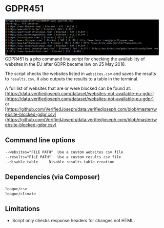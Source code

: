 # GDPR451
![Screenshot](checking.png)
GDPR451 is a php command line script for checking the availability of websites in the EU after GDPR became law on 25 May 2018.

The script checks the websites listed in `websites.csv` and saves the results to `results.csv`, it also outputs the results to a table in the terminal.

A full list of websites that are or were blocked can be found at: [https://data.verifiedjoseph.com/dataset/websites-not-available-eu-gdpr](https://data.verifiedjoseph.com/dataset/websites-not-available-eu-gdpr) or [https://github.com/VerifiedJoseph/data.verifiedjoseph.com/blob/master/website-blocked-gdpr.csv](https://github.com/VerifiedJoseph/data.verifiedjoseph.com/blob/master/website-blocked-gdpr.csv)

## Command line options
```
--websites="FILE PATH" 	Use a custom websites csv file
--results="FILE PATH" 	Use a custom results csv file
--disable_table 	Disable results table creation
```

## Dependencies (via Composer)
```
league/csv
league/climate
```
## Limitations
- Script only checks response headers for changes not HTML.
